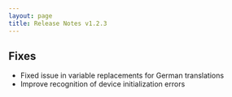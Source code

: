 ```yaml
---
layout: page
title: Release Notes v1.2.3
---
```


## Fixes
- Fixed issue in variable replacements for German translations
- Improve recognition of device initialization errors
